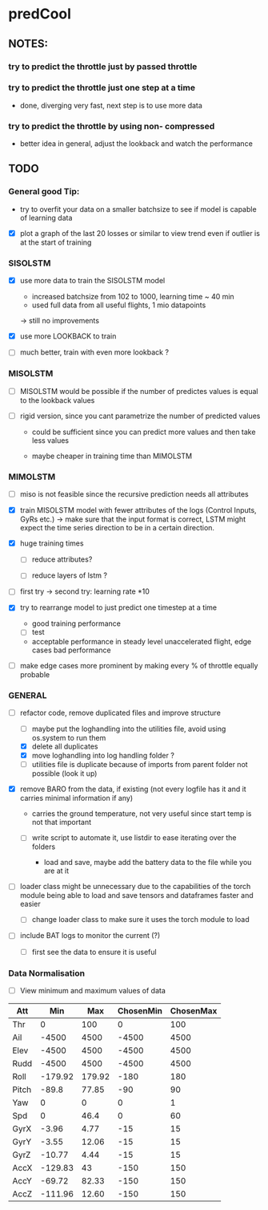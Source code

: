# predCool

## NOTES:

### try to predict the throttle just by passed throttle

### try to predict the throttle just one step at a time

- done, diverging very fast, next step is to use more data

### try to predict the throttle by using non- compressed

- better idea in general, adjust the lookback and watch the performance

## TODO

### General good Tip:

- try to overfit your data on a smaller batchsize to see if model is capable of learning data

- [x] plot a graph of the last 20 losses or similar to view trend even if outlier is at the start of training

### SISOLSTM

- [x] use more data to train the SISOLSTM model
  
  - increased batchsize from 102 to 1000, learning time ~ 40 min
  - used full data from all useful flights, 1 mio datapoints
  
  -> still no improvements

- [x] use more LOOKBACK to train

- [ ] much better, train with even more lookback ?

### MISOLSTM

- [ ] MISOLSTM would be possible if the number of predictes values is equal to the lookback values

- [ ] rigid version, since you cant parametrize the number of predicted values
  
  - could be sufficient since you can predict more values and then take less values
  
  - maybe cheaper in training time than MIMOLSTM

### MIMOLSTM

- [ ] miso is not feasible since the recursive prediction needs all attributes

- [x] train MISOLSTM model with fewer attributes of the logs (Control Inputs, GyRs etc.) -> make sure that the input format is correct, LSTM might expect the time series direction to be in a certain direction.

- [x] huge training times
  
  - [ ] reduce attributes?
  
  - [ ] reduce layers of lstm ?

- [ ] first try -> second try: learning rate *10

- [x] try to rearrange model to just predict one timestep at a time
  
  - good training performance
  
  - [ ] test

  - acceptable performance in steady level unaccelerated flight, edge cases bad performance

- [ ] make edge cases more prominent by making every % of throttle equally probable

### GENERAL

- [ ] refactor code, remove duplicated files and improve structure
  
  - [ ] maybe put the loghandling into the utilities file, avoid using os.system to run them
  - [x] delete all duplicates
  - [x] move loghandling into log handling folder ?
  - [ ] utilities file is duplicate because of imports from parent folder not possible (look it up)

- [x] remove BARO from the data, if existing (not every logfile has it and it carries minimal information if any) 
  
  - carries the ground temperature, not very useful since start temp is not that important
  
  - [ ] write script to automate it, use listdir to ease iterating over the folders
    
    - load and save, maybe add the battery data to the file while you are at it

- [ ] loader class might be unnecessary due to the capabilities of the torch module being able to load and save tensors and dataframes faster and easier
  
  - [ ] change loader class to make sure it uses the torch module to load

- [ ] include BAT logs to monitor the current (?)
  
  - [ ] first see the data to ensure it is useful

### Data Normalisation

- [ ]  View minimum and maximum values of data
  
  | Att   | Min     | Max    | ChosenMin | ChosenMax |
  | ----- | ------- | ------ | --------- | --------- |
  | Thr   | 0       | 100    | 0         | 100       |
  | Ail   | -4500   | 4500   | -4500     | 4500      |
  | Elev  | -4500   | 4500   | -4500     | 4500      |
  | Rudd  | -4500   | 4500   | -4500     | 4500      |
  | Roll  | -179.92 | 179.92 | -180      | 180       |
  | Pitch | -89.8   | 77.85  | -90       | 90        |
  | Yaw   | 0       | 0      | 0         | 1         |
  | Spd   | 0       | 46.4   | 0         | 60        |
  | GyrX  | -3.96   | 4.77   | -15       | 15        |
  | GyrY  | -3.55   | 12.06  | -15       | 15        |
  | GyrZ  | -10.77  | 4.44   | -15       | 15        |
  | AccX  | -129.83 | 43     | -150      | 150       |
  | AccY  | -69.72  | 82.33  | -150      | 150       |
  | AccZ  | -111.96 | 12.60  | -150      | 150       |
